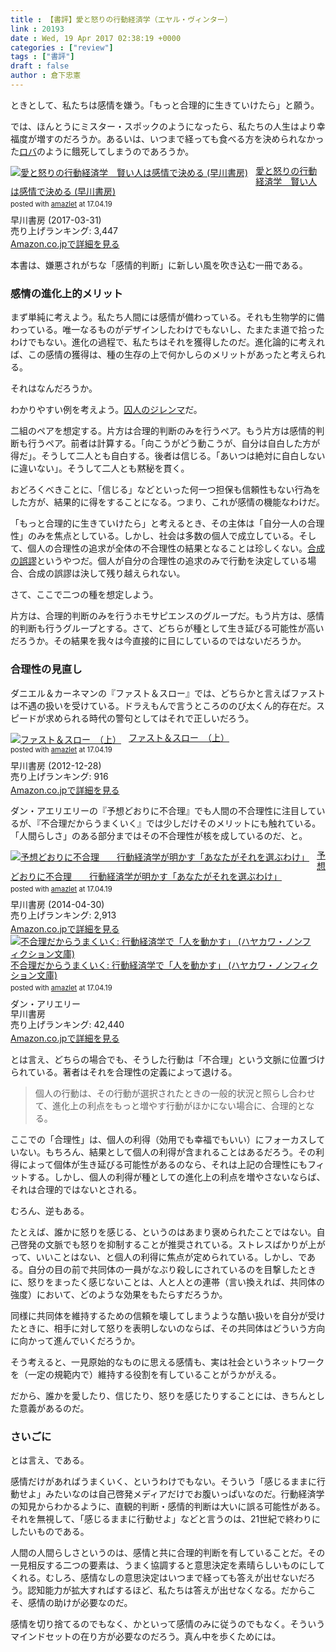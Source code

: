 ```yaml
---
title : 【書評】愛と怒りの行動経済学（エヤル・ヴィンター）
link : 20193
date : Wed, 19 Apr 2017 02:38:19 +0000
categories : ["review"]
tags : ["書評"]
draft : false
author : 倉下忠憲
---
```


ときとして、私たちは感情を嫌う。「もっと合理的に生きていけたら」と願う。

では、ほんとうにミスター・スポックのようになったら、私たちの人生はより幸福度が増すのだろうか。あるいは、いつまで経っても食べる方を決められなかった<a href="https://ja.wikipedia.org/wiki/%E3%83%93%E3%83%A5%E3%83%AA%E3%83%80%E3%83%B3%E3%81%AE%E3%83%AD%E3%83%90">ロバ</a>のように餓死してしまうのであろうか。

<div class="amazlet-box" style="margin-bottom:0px;"><div class="amazlet-image" style="float:left;margin:0px 12px 1px 0px;"><a href="http://www.amazon.co.jp/exec/obidos/ASIN/B06XTNQ6R7/rashita1000-22/ref=nosim/" name="amazletlink" target="_blank"><img src="https://images-fe.ssl-images-amazon.com/images/I/41Y9Iu6ECRL._SL160_.jpg" alt="愛と怒りの行動経済学　賢い人は感情で決める (早川書房)" style="border: none;" /></a></div><div class="amazlet-info" style="line-height:120%; margin-bottom: 10px"><div class="amazlet-name" style="margin-bottom:10px;line-height:120%"><a href="http://www.amazon.co.jp/exec/obidos/ASIN/B06XTNQ6R7/rashita1000-22/ref=nosim/" name="amazletlink" target="_blank">愛と怒りの行動経済学　賢い人は感情で決める (早川書房)</a><div class="amazlet-powered-date" style="font-size:80%;margin-top:5px;line-height:120%">posted with <a href="http://www.amazlet.com/" title="amazlet" target="_blank">amazlet</a> at 17.04.19</div></div><div class="amazlet-detail">早川書房 (2017-03-31)<br />売り上げランキング: 3,447<br /></div><div class="amazlet-sub-info" style="float: left;"><div class="amazlet-link" style="margin-top: 5px"><a href="http://www.amazon.co.jp/exec/obidos/ASIN/B06XTNQ6R7/rashita1000-22/ref=nosim/" name="amazletlink" target="_blank">Amazon.co.jpで詳細を見る</a></div></div></div><div class="amazlet-footer" style="clear: left"></div></div>

本書は、嫌悪されがちな「感情的判断」に新しい風を吹き込む一冊である。

<h3>感情の進化上的メリット</h3>

まず単純に考えよう。私たち人間には感情が備わっている。それも生物学的に備わっている。唯一なるものがデザインしたわけでもないし、たまたま道で拾ったわけでもない。進化の過程で、私たちはそれを獲得したのだ。進化論的に考えれば、この感情の獲得は、種の生存の上で何かしらのメリットがあったと考えられる。

それはなんだろうか。

わかりやすい例を考えよう。<a href="https://ja.wikipedia.org/wiki/%E5%9B%9A%E4%BA%BA%E3%81%AE%E3%82%B8%E3%83%AC%E3%83%B3%E3%83%9E">囚人のジレンマ</a>だ。

二組のペアを想定する。片方は合理的判断のみを行うペア。もう片方は感情的判断も行うペア。前者は計算する。「向こうがどう動こうが、自分は自白した方が得だ」。そうして二人とも自白する。後者は信じる。「あいつは絶対に自白しないに違いない」。そうして二人とも黙秘を貫く。

おどろくべきことに、「信じる」などといった何一つ担保も信頼性もない行為をした方が、結果的に得をすることになる。つまり、これが感情の機能なわけだ。

「もっと合理的に生きていけたら」と考えるとき、その主体は「自分一人の合理性」のみを焦点としている。しかし、社会は多数の個人で成立している。そして、個人の合理性の追求が全体の不合理性の結果となることは珍しくない。<a href="https://ja.wikipedia.org/wiki/%E5%90%88%E6%88%90%E3%81%AE%E8%AA%A4%E8%AC%AC">合成の誤謬</a>というやつだ。個人が自分の合理性の追求のみで行動を決定している場合、合成の誤謬は決して残り越えられない。

さて、ここで二つの種を想定しよう。

片方は、合理的判断のみを行うホモサピエンスのグループだ。もう片方は、感情的判断も行うグループとする。さて、どちらが種として生き延びる可能性が高いだろうか。その結果を我々は今直接的に目にしているのではないだろうか。

<h3>合理性の見直し</h3>

ダニエル＆カーネマンの『ファスト＆スロー』では、どちらかと言えばファストは不遇の扱いを受けている。ドラえもんで言うところののび太くん的存在だ。スピードが求められる時代の警句としてはそれで正しいだろう。

<div class="amazlet-box" style="margin-bottom:0px;"><div class="amazlet-image" style="float:left;margin:0px 12px 1px 0px;"><a href="http://www.amazon.co.jp/exec/obidos/ASIN/B00ARDNMEQ/rashita1000-22/ref=nosim/" name="amazletlink" target="_blank"><img src="https://images-fe.ssl-images-amazon.com/images/I/41IqC6GZA7L._SL160_.jpg" alt="ファスト＆スロー　（上）" style="border: none;" /></a></div><div class="amazlet-info" style="line-height:120%; margin-bottom: 10px"><div class="amazlet-name" style="margin-bottom:10px;line-height:120%"><a href="http://www.amazon.co.jp/exec/obidos/ASIN/B00ARDNMEQ/rashita1000-22/ref=nosim/" name="amazletlink" target="_blank">ファスト＆スロー　（上）</a><div class="amazlet-powered-date" style="font-size:80%;margin-top:5px;line-height:120%">posted with <a href="http://www.amazlet.com/" title="amazlet" target="_blank">amazlet</a> at 17.04.19</div></div><div class="amazlet-detail">早川書房 (2012-12-28)<br />売り上げランキング: 916<br /></div><div class="amazlet-sub-info" style="float: left;"><div class="amazlet-link" style="margin-top: 5px"><a href="http://www.amazon.co.jp/exec/obidos/ASIN/B00ARDNMEQ/rashita1000-22/ref=nosim/" name="amazletlink" target="_blank">Amazon.co.jpで詳細を見る</a></div></div></div><div class="amazlet-footer" style="clear: left"></div></div>

ダン・アエリエリーの『予想どおりに不合理』でも人間の不合理性に注目しているが、『不合理だからうまくいく』では少しだけそのメリットにも触れている。「人間らしさ」のある部分まではその不合理性が核を成しているのだ、と。

<div class="amazlet-box" style="margin-bottom:0px;"><div class="amazlet-image" style="float:left;margin:0px 12px 1px 0px;"><a href="http://www.amazon.co.jp/exec/obidos/ASIN/B00K1A75N4/rashita1000-22/ref=nosim/" name="amazletlink" target="_blank"><img src="https://images-fe.ssl-images-amazon.com/images/I/41aFMoc7SyL._SL160_.jpg" alt="予想どおりに不合理　　行動経済学が明かす「あなたがそれを選ぶわけ」" style="border: none;" /></a></div><div class="amazlet-info" style="line-height:120%; margin-bottom: 10px"><div class="amazlet-name" style="margin-bottom:10px;line-height:120%"><a href="http://www.amazon.co.jp/exec/obidos/ASIN/B00K1A75N4/rashita1000-22/ref=nosim/" name="amazletlink" target="_blank">予想どおりに不合理　　行動経済学が明かす「あなたがそれを選ぶわけ」</a><div class="amazlet-powered-date" style="font-size:80%;margin-top:5px;line-height:120%">posted with <a href="http://www.amazlet.com/" title="amazlet" target="_blank">amazlet</a> at 17.04.19</div></div><div class="amazlet-detail">早川書房 (2014-04-30)<br />売り上げランキング: 2,913<br /></div><div class="amazlet-sub-info" style="float: left;"><div class="amazlet-link" style="margin-top: 5px"><a href="http://www.amazon.co.jp/exec/obidos/ASIN/B00K1A75N4/rashita1000-22/ref=nosim/" name="amazletlink" target="_blank">Amazon.co.jpで詳細を見る</a></div></div></div><div class="amazlet-footer" style="clear: left"></div></div>

<div class="amazlet-box" style="margin-bottom:0px;"><div class="amazlet-image" style="float:left;margin:0px 12px 1px 0px;"><a href="http://www.amazon.co.jp/exec/obidos/ASIN/4150504059/rashita1000-22/ref=nosim/" name="amazletlink" target="_blank"><img src="https://images-fe.ssl-images-amazon.com/images/I/51vc7bwYQ0L._SL160_.jpg" alt="不合理だからうまくいく: 行動経済学で「人を動かす」 (ハヤカワ・ノンフィクション文庫)" style="border: none;" /></a></div><div class="amazlet-info" style="line-height:120%; margin-bottom: 10px"><div class="amazlet-name" style="margin-bottom:10px;line-height:120%"><a href="http://www.amazon.co.jp/exec/obidos/ASIN/4150504059/rashita1000-22/ref=nosim/" name="amazletlink" target="_blank">不合理だからうまくいく: 行動経済学で「人を動かす」 (ハヤカワ・ノンフィクション文庫)</a><div class="amazlet-powered-date" style="font-size:80%;margin-top:5px;line-height:120%">posted with <a href="http://www.amazlet.com/" title="amazlet" target="_blank">amazlet</a> at 17.04.19</div></div><div class="amazlet-detail">ダン・アリエリー <br />早川書房 <br />売り上げランキング: 42,440<br /></div><div class="amazlet-sub-info" style="float: left;"><div class="amazlet-link" style="margin-top: 5px"><a href="http://www.amazon.co.jp/exec/obidos/ASIN/4150504059/rashita1000-22/ref=nosim/" name="amazletlink" target="_blank">Amazon.co.jpで詳細を見る</a></div></div></div><div class="amazlet-footer" style="clear: left"></div></div>

とは言え、どちらの場合でも、そうした行動は「不合理」という文脈に位置づけられている。著者はそれを合理性の定義によって退ける。

<blockquote>
個人の行動は、その行動が選択されたときの一般的状況と照らし合わせて、進化上の利点をもっと増やす行動がほかにない場合に、合理的となる。
</blockquote>

ここでの「合理性」は、個人の利得（効用でも幸福でもいい）にフォーカスしていない。もちろん、結果として個人の利得が含まれることはあるだろう。その利得によって個体が生き延びる可能性があるのなら、それは上記の合理性にもフィットする。しかし、個人の利得が種としての進化上の利点を増やさないならば、それは合理的ではないとされる。

むろん、逆もある。

たとえば、誰かに怒りを感じる、というのはあまり褒められたことではない。自己啓発の文脈でも怒りを抑制することが推奨されている。ストレスばかりが上がって、いいことはない、と個人の利得に焦点が定められている。しかし、である。自分の目の前で共同体の一員がなぶり殺しにされているのを目撃したときに、怒りをまったく感じないことは、人と人との連帯（言い換えれば、共同体の強度）において、どのような効果をもたらすだろうか。

同様に共同体を維持するための信頼を壊してしまうような酷い扱いを自分が受けたときに、相手に対して怒りを表明しないのならば、その共同体はどういう方向に向かって進んでいくだろうか。

そう考えると、一見原始的なものに思える感情も、実は社会というネットワークを（一定の規範内で）維持する役割を有していることがうかがえる。

だから、誰かを愛したり、信じたり、怒りを感じたりすることには、きちんとした意義があるのだ。

<h3>さいごに</h3>

とは言え、である。

感情だけがあればうまくいく、というわけでもない。そういう「感じるままに行動せよ」みたいなのは自己啓発メディアだけでお腹いっぱいなのだ。行動経済学の知見からわかるように、直観的判断・感情的判断は大いに誤る可能性がある。それを無視して、「感じるままに行動せよ」などと言うのは、21世紀で終わりにしたいものである。

人間の人間らしさというのは、感情と共に合理的判断を有していることだ。その一見相反する二つの要素は、うまく協調すると意思決定を素晴らしいものにしてくれる。むしろ、感情なしの意思決定はいつまで経っても答えが出せないだろう。認知能力が拡大すればするほど、私たちは答えが出せなくなる。だからこそ、感情の助けが必要なのだ。

感情を切り捨てるのでもなく、かといって感情のみに従うのでもなく。そういうマインドセットの在り方が必要なのだろう。真ん中を歩くためには。





